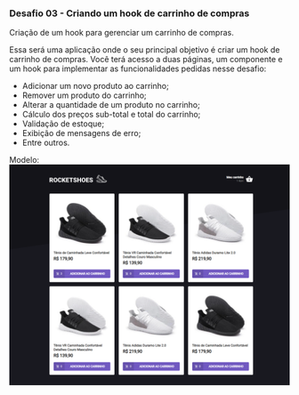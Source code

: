 <h3>Desafio 03 - Criando um hook de carrinho de compras</h3>

Criação de um hook para gerenciar um carrinho de compras.

Essa será uma aplicação onde o seu principal objetivo é criar um hook de carrinho de compras. Você terá acesso a duas páginas, um componente e um hook para implementar as funcionalidades pedidas nesse desafio:

- Adicionar um novo produto ao carrinho;
- Remover um produto do carrinho;
- Alterar a quantidade de um produto no carrinho;
- Cálculo dos preços sub-total e total do carrinho;
- Validação de estoque;
- Exibição de mensagens de erro;
- Entre outros.

Modelo:
<img src="./public/example.png" />
